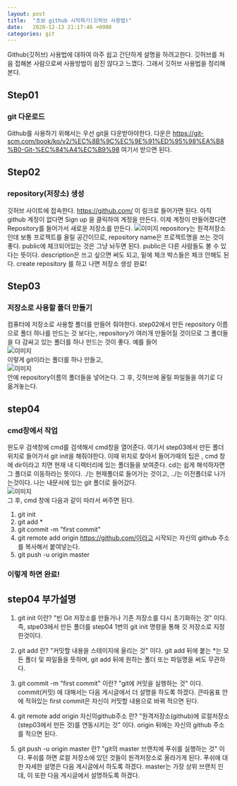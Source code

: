 ```yaml
---
layout: post
title:  "초보 github 시작하기(깃허브 사용법)"
date:   2020-12-13 21:17:46 +0900
categories: git
---
```

Github(깃허브) 사용법에 대하여 아주 쉽고 간단하게 설명을 하려고한다.
깃허브를 처음 접해본 사람으로써 사용방법이 쉽진 않다고 느꼈다. 그래서 깃허브 사용법을 정리해본다.

## Step01
### git 다운로드
Github를 사용하기 위해서는 우선 git을 다운받아야한다. 다운은 <https://git-scm.com/book/ko/v2/%EC%8B%9C%EC%9E%91%ED%95%98%EA%B8%B0-Git-%EC%84%A4%EC%B9%98> 여기서 받으면 된다.

## Step02
### repository(저장소) 생성
깃허브 사이트에 접속한다. <https://github.com/> 이 링크로 들어가면 된다.
아직 github 계정이 없다면 Sign up 을 클릭하여 계정을 만든다.
이제 계정이 만들어졌다면 Repository를 들어가서 새로운 저장소를 만든다.
![이미지](https://user-images.githubusercontent.com/75922558/102015806-14a02280-3da1-11eb-9a7d-9619e9175909.JPG)
repository는 원격저장소 인데 보통 프로젝트를 올릴 공간이므로, repository name은 프로젝트명을 쓰는 것이 좋다. public에 체크되어있는 것은 그냥 놔두면 된다. public은 다른 사람들도 볼 수 있다는 뜻이다. description은 쓰고 싶으면 써도 되고, 밑에 체크 박스들은 체크 안해도 된다. create repository 를 하고 나면 저장소 생성 완료!

## Step03
### 저장소로 사용할 폴더 만들기
컴퓨터에 저장소로 사용할 폴더를 만들어 줘야한다. step02에서 만든 repository 이름으로 폴더 하나를 만드는 것 보다는, repository가 여러개 만들어질 것이므로 그 폴더들을 다 감싸고 있는 폴더를 하나 만드는 것이 좋다. 예를 들어 <br>
![이미지](https://user-images.githubusercontent.com/75922558/102016291-7a8da980-3da3-11eb-96ca-0ba3b32887be.JPG) <br>
이렇게 git이라는 폴더를 하나 만들고, <br>
![이미지](https://user-images.githubusercontent.com/75922558/102016303-94c78780-3da3-11eb-9c7f-1cbd24761d5b.JPG) <br>
안에 repository이름의 폴더들을 넣어논다. 그 후, 깃허브에 올릴 파일들을 여기로 다 옮겨놓는다.

## step04
### cmd창에서 작업
윈도우 검색창에 cmd를 검색해서 cmd창을 열어준다.
여기서 step03에서 만든 폴더 위치로 들어가서 git init을 해줘야한다.
이때 위치로 찾아서 들어가때의 팁은 , cmd 창에 dir이라고 치면 현재 내 디렉터리에 있는 폴더들을 보여준다. cd는 쉽게 해석하자면 그 폴더로 이동하라는 뜻이다. ./는 현재폴더로 들어가는 것이고, ../는 이전폴더로 나가는것이다. 나는 내문서에 있는 git 폴더로 들어갔다. <br>
![이미지](https://user-images.githubusercontent.com/75922558/102016716-972ae100-3da5-11eb-8906-4e1c173d3645.JPG) <br>
그 후, cmd 창에 다음과 같이 따라서 써주면 된다. <br>
1. git init
2. git add *
3. git commit -m "first commit"
4. git remote add origin https://github.com/이라고 시작되는 자신의 github 주소를 복사해서 붙여넣는다.
5. git push -u origin master

### 이렇게 하면 완료!

## step04 부가설명
1. git init 이란? "빈 Git 저장소를 만들거나 기존 저장소를 다시 초기화하는 것" 이다.
즉, stpe03에서 만든 폴더를 step04 1번의 git init 명령을 통해 깃 저장소로 지정한것이다.

2. git add 란? "커밋할 내용을 스테이지에 올리는 것" 이다. git add 뒤에 붙는 *는 모든 폴더 및 파일들을 뜻하며, git add 뒤에 원하는 폴더 또는 파일명을 써도 무관하다.

3. git commit -m "first commit" 이란? "git에 커밋을 실행하는 것" 이다. commit(커밋) 에 대해서는 다음 게시글에서 더 설명을 하도록 하겠다. 큰따옴표 안에 적혀있는 first commit은 자신이 커밋할 내용으로 바꿔 적으면 된다.

4. git remote add origin 자신의github주소 란? "원격저장소(github)에 로컬저장소(step03에서 만든 것)를 연동시키는 것" 이다. origin 뒤에는 자신의 github 주소를 적으면
된다.

5. git push -u origin master 란? "git의 master 브랜치에 푸쉬를 실행하는 것" 이다. 푸쉬를 하면 로컬 저장소에 있던 것들이 원격저장소로 올라가게 된다. 푸쉬에 대한 자세한 설명은 다음 게시글에서 하도록 하겠다. master는 가장 상위 브랜치 인데, 이 또한 다음 게시글에서 설명하도록 하겠다.




